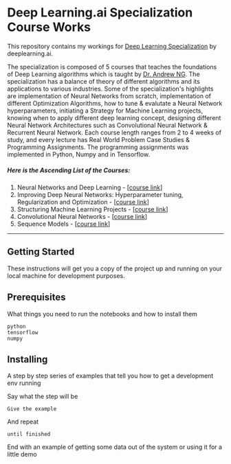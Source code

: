 # Deep Learning.ai Specialization Course Works
This repository contains my workings for [Deep Learning Specialization](https://www.coursera.org/specializations/deep-learning) by deeplearning.ai.

The specialization is composed of 5 courses that teaches the foundations of Deep Learning algorithms which is taught by [Dr. Andrew NG](https://en.wikipedia.org/wiki/Andrew_Ng). The specialization has a balance of theory of different algorithms and its applications to various industries. Some of the specialization's highlights are implementation of Neural Networks from scratch, implementation of different Optimization Algorithms, how to tune & evalutate a Neural Network hyperparameters, initiating a Strategy for Machine Learning projects, knowing when to apply different deep learning concept, designing different Neural Network Architectures such as Convolutional Neural Network & Recurrent Neural Network. Each course length ranges from 2 to 4 weeks of study, and every lecture has Real World Problem Case Studies & Programming Assignments. The programming assignments was implemented in Python, Numpy and in Tensorflow.

##### Here is the Ascending List of the Courses:

1. Neural Networks and Deep Learning - [[course link](https://www.coursera.org/learn/neural-networks-deep-learning?specialization=deep-learning)]
2. Improving Deep Neural Networks: Hyperparameter tuning, Regularization and Optimization - [[course link](https://www.coursera.org/learn/deep-neural-network?specialization=deep-learning)]
3. Structuring Machine Learning Projects - [[course link](https://www.coursera.org/learn/machine-learning-projects?specialization=deep-learning)]
4. Convolutional Neural Networks - [[course link](https://www.coursera.org/learn/convolutional-neural-networks?specialization=deep-learning)]
5. Sequence Models - [[course link](https://www.coursera.org/learn/nlp-sequence-models)]

---
## Getting Started
These instructions will get you a copy of the project up and running on your local machine for development purposes.

## Prerequisites
What things you need to run the notebooks and how to install them
```
python
tensorflow
numpy
```

## Installing

A step by step series of examples that tell you how to get a development env running

Say what the step will be

```
Give the example
```

And repeat

```
until finished
```

End with an example of getting some data out of the system or using it for a little demo
